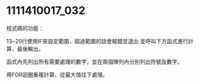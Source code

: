 # 1111410017_032
程式碼的功能：

13~20行使用IF來設定範圍，超過範圍的話會報錯並退出
並呼叫下方函式進行計算，最後輸出。

函式內先列出所有需要處理的數字，並在兩個陣列內分別列出符號及數字。

用FOR迴圈重複計算，從最大值往下處理。
